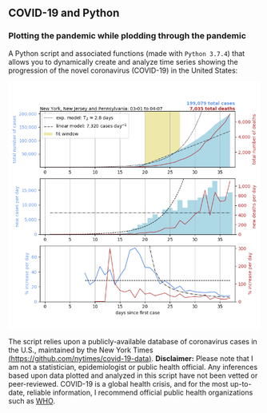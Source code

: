 ## COVID-19 and Python
### Plotting the pandemic while plodding through the pandemic

A Python script and associated functions (made with ```Python 3.7.4```) that allows you to dynamically create and analyze time series showing the progression of the novel coronavirus (COVID-19) in the United States:

![COVID-19 cases and deaths in Pennsylvania, New Jersey and New York](PA-NJ-NY2.png)

The script relies upon a publicly-available database of coronavirus cases in the U.S., maintained by the New York Times [(https://github.com/nytimes/covid-19-data)](https://github.com/nytimes/covid-19-data). **Disclaimer:** Please note that I am not a statistician, epidemiologist or public health official. Any inferences based upon data plotted and analyzed in this script have not been vetted or peer-reviewed. COVID-19 is a global health crisis, and for the most up-to-date, reliable information, I recommend official public health organizations such as [WHO](https://www.who.int/emergencies/diseases/novel-coronavirus-2019/events-as-they-happen).

